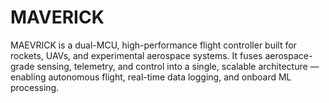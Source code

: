 # MAVERICK
MAEVRICK is a dual-MCU, high-performance flight controller built for rockets, UAVs, and experimental aerospace systems. It fuses aerospace-grade sensing, telemetry, and control into a single, scalable architecture — enabling autonomous flight, real-time data logging, and onboard ML processing.
